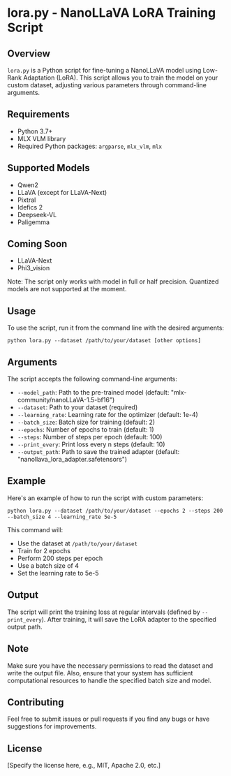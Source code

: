 # lora.py - NanoLLaVA LoRA Training Script

## Overview

`lora.py` is a Python script for fine-tuning a NanoLLaVA model using Low-Rank Adaptation (LoRA). This script allows you to train the model on your custom dataset, adjusting various parameters through command-line arguments.

## Requirements

- Python 3.7+
- MLX VLM library
- Required Python packages: `argparse`, `mlx_vlm`, `mlx`

## Supported Models
- Qwen2
- LLaVA (except for LLaVA-Next)
- Pixtral
- Idefics 2
- Deepseek-VL
- Paligemma

## Coming Soon
- LLaVA-Next
- Phi3_vision

Note: The script only works with model in full or half precision. Quantized models are not supported at the moment.

## Usage

To use the script, run it from the command line with the desired arguments:

```
python lora.py --dataset /path/to/your/dataset [other options]
```

## Arguments

The script accepts the following command-line arguments:

- `--model_path`: Path to the pre-trained model (default: "mlx-community/nanoLLaVA-1.5-bf16")
- `--dataset`: Path to your dataset (required)
- `--learning_rate`: Learning rate for the optimizer (default: 1e-4)
- `--batch_size`: Batch size for training (default: 2)
- `--epochs`: Number of epochs to train (default: 1)
- `--steps`: Number of steps per epoch (default: 100)
- `--print_every`: Print loss every n steps (default: 10)
- `--output_path`: Path to save the trained adapter (default: "nanollava_lora_adapter.safetensors")

## Example

Here's an example of how to run the script with custom parameters:

```
python lora.py --dataset /path/to/your/dataset --epochs 2 --steps 200 --batch_size 4 --learning_rate 5e-5
```

This command will:
- Use the dataset at `/path/to/your/dataset`
- Train for 2 epochs
- Perform 200 steps per epoch
- Use a batch size of 4
- Set the learning rate to 5e-5

## Output

The script will print the training loss at regular intervals (defined by `--print_every`). After training, it will save the LoRA adapter to the specified output path.

## Note

Make sure you have the necessary permissions to read the dataset and write the output file. Also, ensure that your system has sufficient computational resources to handle the specified batch size and model.

## Contributing

Feel free to submit issues or pull requests if you find any bugs or have suggestions for improvements.

## License

[Specify the license here, e.g., MIT, Apache 2.0, etc.]